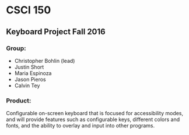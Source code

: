 # CSCI 150
## Keyboard Project Fall 2016
### Group:
* Christopher Bohlin (lead)
* Justin Short
* Maria Espinoza
* Jason Pieros
* Calvin Tey

### Product:
 Configurable on-screen keyboard that is focused for accessibility modes, and will provide features such as configurable keys, different colors and fonts, and the ability to overlay and input into other programs.
